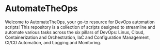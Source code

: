# AutomateTheOps
Welcome to AutomateTheOps, your go-to resource for DevOps automation scripts! This repository is a collection of scripts designed to streamline and automate various tasks across the six pillars of DevOps: Linux, Cloud, Containerization and Orchestration, IaC and Configuration Management, CI/CD Automation, and Logging and Monitoring.
